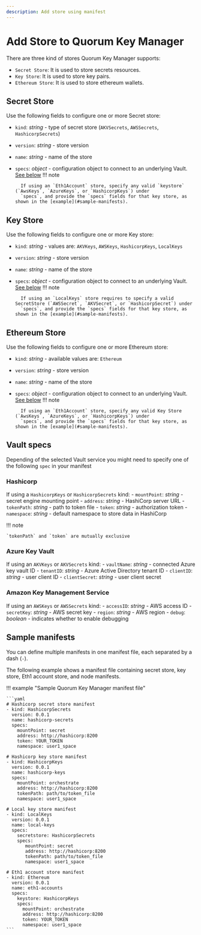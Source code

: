 ```yaml
---
description: Add store using manifest
---
```


# Add Store to Quorum Key Manager

There are three kind of stores Quorum Key Manager supports:

- `Secret Store`: It is used to store secrets resources.
- `Key Store`: It is used to store key pairs.
- `Ethereum Store`: It is used to store ethereum wallets.

## Secret Store

Use the following fields to configure one or more Secret store:

- `kind`: *string* - type of secret store (`AKVSecrets`, `AWSSecrets`, `HashicorpSecrets`)
- `version`: *string* - store version
- `name`: *string* - name of the store
- `specs`: *object* - configuration object to connect to an underlying Vault. [See below](#vault-specs)
    !!! note

        If using an `Eth1Account` store, specify any valid `keystore` (`AwsKeys`, `AzureKeys`, or `HashicorpKeys`) under
        `specs`, and provide the `specs` fields for that key store, as shown in the [example](#sample-manifests).

## Key Store

Use the following fields to configure one or more Key store:

- `kind`: *string* - values are: `AKVKeys`, `AWSKeys`, `HashicorpKeys`, `LocalKeys`
- `version`: *string* - store version
- `name`: *string* - name of the store
- `specs`: *object* - configuration object to connect to an underlying Vault. [See below](#vault-specs)
    !!! note

        If using an `LocalKeys` store requires to specify a valid SecretStore (`AWSSecret`, `AKVSecret`, or `HashicorpSecret`) under
        `specs`, and provide the `specs` fields for that key store, as shown in the [example](#sample-manifests).

## Ethereum Store

Use the following fields to configure one or more Ethereum store:

- `kind`: *string* - available values are: `Ethereum`
- `version`: *string* - store version
- `name`: *string* - name of the store
- `specs`: *object* - configuration object to connect to an underlying Vault. [See below](#vault-specs)
    !!! note

        If using an `Eth1Account` store, specify any valid Key Store (`AwsKeys`, `AzureKeys`, or `HashicorpKeys`) under
        `specs`, and provide the `specs` fields for that key store, as shown in the [example](#sample-manifests).


## Vault specs

Depending of the selected Vault service you might need to specify one of the following `spec` in your manifest

### Hashicorp

If using a `HashicorpKeys` or `HashicorpSecrets` kind:
    - `mountPoint`: *string* - secret engine mounting point
    - `address`: *string* - HashiCorp server URL
    - `tokenPath`: *string* - path to token file
    - `token`: *string* - authorization token
    - `namespace`: *string* - default namespace to store data in HashiCorp

!!! note

    `tokenPath` and `token` are mutually exclusive

### Azure Key Vault

If using an `AKVKeys` or `AKVSecrets` kind:
    - `vaultName`: *string* - connected Azure key vault ID
    - `tenantID`: *string* - Azure Active Directory tenant ID
    - `clientID`: *string* - user client ID
    - `clientSecret`: *string* - user client secret

### Amazon Key Management Service

If using an `AWSKeys` or `AWSSecrets` kind:
    - `accessID`: *string* - AWS access ID
    - `secretKey`: *string* - AWS secret key
    - `region`: *string* - AWS region
    - `debug`: *boolean* - indicates whether to enable debugging

## Sample manifests

You can define multiple manifests in one manifest file, each separated by a dash (`-`).

The following example shows a manifest file containing secret store, key store, Eth1 account store, and node manifests.

!!! example "Sample Quorum Key Manager manifest file"

    ```yaml
    # Hashicorp secret store manifest
    - kind: HashicorpSecrets
      version: 0.0.1
      name: hashicorp-secrets
      specs:
        mountPoint: secret
        address: http://hashicorp:8200
        token: YOUR_TOKEN
        namespace: user1_space

    # Hashicorp key store manifest
    - kind: HashicorpKeys
      version: 0.0.1
      name: hashicorp-keys
      specs:
        mountPoint: orchestrate
        address: http://hashicorp:8200
        tokenPath: path/to/token_file
        namespace: user1_space

    # Local key store manifest
    - kind: LocalKeys
      version: 0.0.1
      name: local-keys
      specs:
        secretstore: HashicorpSecrets
        specs:
           mountPoint: secret
           address: http://hashicorp:8200
           tokenPath: path/to/token_file
           namespace: user1_space

    # Eth1 account store manifest
    - kind: Ethereum
      version: 0.0.1
      name: eth1-accounts
      specs:
        keystore: HashicorpKeys
        specs:
          mountPoint: orchestrate
          address: http://hashicorp:8200
          token: YOUR_TOKEN
          namespace: user1_space
    ```
